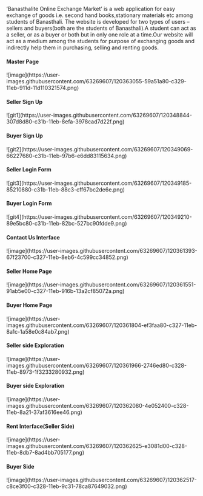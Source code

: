 ‘Banasthalite Online Exchange Market’ is a web application for easy exchange of
goods i.e. second hand books,stationary materials etc among students of
Banasthali. The website is developed for two types of users – sellers and
buyers(both are the students of Banasthali).A student can act as a seller, or as a
buyer or both but in only one role at a time.Our website will act as a medium
among the students for purpose of exchanging goods and indirectly help them in
purchasing, selling and renting goods.

<h4> Master Page</h4>
![image](https://user-images.githubusercontent.com/63269607/120363055-59a51a80-c329-11eb-911d-11d110321574.png)

<h4>Seller Sign Up</h4>
![git1](https://user-images.githubusercontent.com/63269607/120348844-307d8d80-c31b-11eb-8efa-3978cad7d22f.png)

<h4>Buyer Sign Up</h4>
![git2](https://user-images.githubusercontent.com/63269607/120349069-66227680-c31b-11eb-97b6-e6dd83115634.png)


<h4>Seller Login Form</h4>
![git3](https://user-images.githubusercontent.com/63269607/120349185-85210880-c31b-11eb-88c3-cff67bc2de6e.png)


<h4>Buyer Login Form </h4>
![git4](https://user-images.githubusercontent.com/63269607/120349210-89e5bc80-c31b-11eb-82bc-527bc90fdde9.png)

<h4>Contact Us Interface </h4>
  ![image](https://user-images.githubusercontent.com/63269607/120361393-67f23700-c327-11eb-8eb6-4c599cc34852.png)

  <h4>Seller Home Page </h4>
  ![image](https://user-images.githubusercontent.com/63269607/120361551-91ab5e00-c327-11eb-916b-13a2cf85072a.png)
  
  <h4> Buyer Home Page</h4>
  ![image](https://user-images.githubusercontent.com/63269607/120361804-ef3faa80-c327-11eb-8a1c-1a58e0c84ab7.png)

  <h4>Seller side Exploration </h4>
  ![image](https://user-images.githubusercontent.com/63269607/120361966-2746ed80-c328-11eb-8973-1f3233280932.png)

  <h4> Buyer side Exploration</h4>
  ![image](https://user-images.githubusercontent.com/63269607/120362080-4e052400-c328-11eb-8a21-37af3616ee46.png)
  
  <h4>Rent Interface(Seller Side) </h4>
  ![image](https://user-images.githubusercontent.com/63269607/120362625-e3081d00-c328-11eb-8db7-8ad4bb705177.png)

   <h4>Buyer Side </h4>
   ![image](https://user-images.githubusercontent.com/63269607/120362517-c8ce3f00-c328-11eb-9c31-78ca87649032.png)
